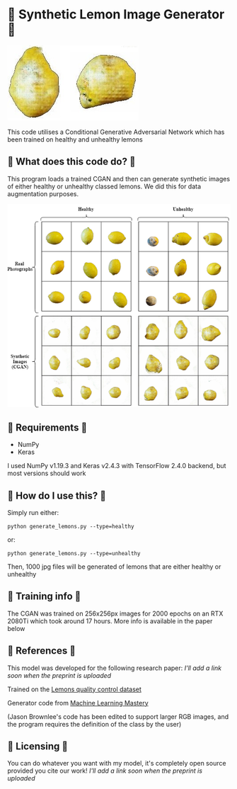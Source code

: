 # :lemon: Synthetic Lemon Image Generator :lemon:
![Synthetic mouldy lemons generated by a Conditional GAN](preview.jpg)

This code utilises a Conditional Generative Adversarial Network which has been trained on healthy and unhealthy lemons 


## :lemon: What does this code do? :lemon:
This program loads a trained CGAN and then can generate synthetic images of either healthy or unhealthy classed lemons. We did this for data augmentation purposes.

![comparison of real and synthetic lemons generated by a Conditional GAN](comparison.png)

## :lemon: Requirements :lemon:
* NumPy
* Keras

I used NumPy v1.19.3 and Keras v2.4.3 with TensorFlow 2.4.0 backend, but most versions should work

## :lemon: How do I use this? :lemon:
Simply run either:
```
python generate_lemons.py --type=healthy
```
or:
```
python generate_lemons.py --type=unhealthy
```

Then, 1000 jpg files will be generated of lemons that are either healthy or unhealthy

## :lemon: Training info :lemon:
The CGAN was trained on 256x256px images for 2000 epochs on an RTX 2080Ti which took around 17 hours. More info is available in the paper below

## :lemon: References :lemon:

This model was developed for the following research paper: *I'll add a link soon when the preprint is uploaded*

Trained on the [Lemons quality control dataset](https://github.com/softwaremill/lemon-dataset)

Generator code from [Machine Learning Mastery](https://machinelearningmastery.com/how-to-develop-a-conditional-generative-adversarial-network-from-scratch/)

(Jason Brownlee's code has been edited to support larger RGB images, and the program requires the definition of the class by the user)

## :lemon: Licensing :lemon:
You can do whatever you want with my model, it's completely open source provided you cite our work! *I'll add a link soon when the preprint is uploaded*
